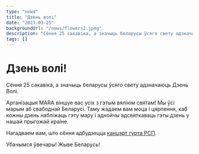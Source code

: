```yaml
---
type: "news"
title: "Дзень волі"
date: "2023-03-25"
backgroundUrl: "/news/flowers2.jpeg"
description: "Сёння 25 сакавіка, а значыць беларусы ўсяго свету адзначаюць Дзень Волі."
tags: []
---
```


# Дзень волі!

Сёння 25 сакавіка, а значыць беларусы ўсяго свету адзначаюць Дзень Волі.

Арганізацыя MARA віншуе вас усіх з гэтым вялікім святам! 
Мы ўсі марым аб свабоднай Беларусі. Таму жадаем вам моца і цярпення, каб кожны дзень набліжаць гэту мару і аднойчы адсвяткаваць гэты дзень у нашай прыгожай краіне.

Нагадваем вам, што сёння адбудзецца [канцэрт гурта РСП](https://www.belarusians.nl/events/rsp-03-25?mara).

Убачымся ўвечары!
Жыве Беларусь!

